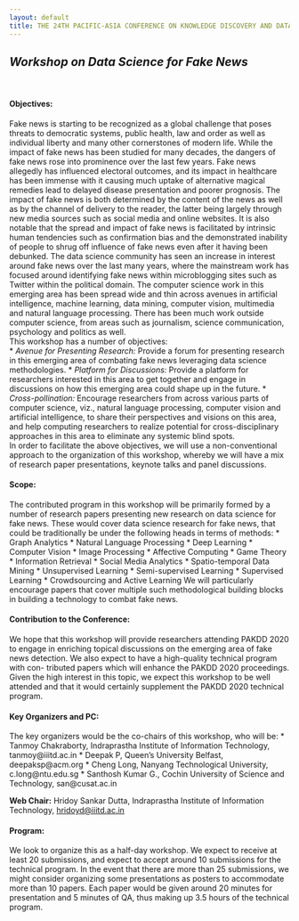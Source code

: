 ```yaml
---
layout: default
title: THE 24TH PACIFIC-ASIA CONFERENCE ON KNOWLEDGE DISCOVERY AND DATA MINING
---
```

<h2><i>Workshop on Data Science for Fake News</i></h2>
<br>
<h4><b>Objectives:</b></h4>
Fake news is starting to be recognized as a global challenge that poses threats
to democratic systems, public health, law and order as well as individual liberty
and many other cornerstones of modern life. While the impact of fake news has
been studied for many decades, the dangers of fake news rose into prominence
over the last few years. Fake news allegedly has influenced electoral outcomes,
and its impact in healthcare has been immense with it causing much uptake
of alternative magical remedies lead to delayed disease presentation and poorer
prognosis. The impact of fake news is both determined by the content of the
news as well as by the channel of delivery to the reader, the latter being largely
through new media sources such as social media and online websites. It is also
notable that the spread and impact of fake news is facilitated by intrinsic human
tendencies such as confirmation bias and the demonstrated inability of people
to shrug off influence of fake news even after it having been debunked. The
data science community has seen an increase in interest around fake news over
the last many years, where the mainstream work has focused around identifying
fake news within microblogging sites such as Twitter within the political domain.
The computer science work in this emerging area has been spread wide and thin
across avenues in artificial intelligence, machine learning, data mining, computer
vision, multimedia and natural language processing. There has been much work
outside computer science, from areas such as journalism, science communication,
psychology and politics as well.
<br>
This workshop has a number of objectives: <br>
 * <i>Avenue for Presenting Research:</i> Provide a forum for presenting research in this emerging area of combating fake news leveraging data science methodologies.
 * <i>Platform for Discussions:</i> Provide a platform for researchers interested in this area to get together and engage in discussions on how this emerging area could shape up in the future.
 * <i>Cross-pollination:</i> Encourage researchers from across various parts of computer science, viz., natural language processing, computer vision and artificial intelligence, to share their perspectives and visions on this area, and help computing researchers to realize potential for cross-disciplinary approaches in this area to eliminate any systemic blind spots.<br>
 In order to facilitate the above objectives, we will use a non-conventional approach to the organization of this workshop, whereby we will have a mix of research paper presentations, keynote talks and panel discussions.

<h4><b>Scope:</b></h4>
The contributed program in this workshop will be primarily formed by a number
of research papers presenting new research on data science for fake news. These
would cover data science research for fake news, that could be traditionally be
under the following heads in terms of methods:
 * Graph Analytics
 * Natural Language Processing
 * Deep Learning
 * Computer Vision
 * Image Processing
 * Affective Computing
 * Game Theory
 * Information Retrieval
 * Social Media Analytics
 * Spatio-temporal Data Mining
 * Unsupervised Learning
 * Semi-supervised Learning
 * Supervised Learning
 * Crowdsourcing and Active Learning
We will particularly encourage papers that cover multiple such methodological building blocks in building a technology to combat fake news.

<h4><b>Contribution to the Conference:</b></h4>
We hope that this workshop will provide researchers attending PAKDD 2020
to engage in enriching topical discussions on the emerging area of fake news
detection. We also expect to have a high-quality technical program with con-
tributed papers which will enhance the PAKDD 2020 proceedings. Given the
high interest in this topic, we expect this workshop to be well attended and that
it would certainly supplement the PAKDD 2020 technical program.

<h4><b>Key Organizers and PC:</b></h4>
The key organizers would be the co-chairs of this workshop, who will be:
 * Tanmoy Chakraborty, Indraprastha Institute of Information Technology, tanmoy@iiitd.ac.in
 * Deepak P, Queen’s University Belfast, deepaksp@acm.org
 * Cheng Long, Nanyang Technological University, c.long@ntu.edu.sg
 * Santhosh Kumar G., Cochin University of Science and Technology, san@cusat.ac.in

<b>Web Chair:</b> Hridoy Sankar Dutta, Indraprastha Institute of Information Technology, hridoyd@iiitd.ac.in

<h4><b>Program:</b></h4>
We look to organize this as a half-day workshop. We expect to receive at least
20 submissions, and expect to accept around 10 submissions for the technical
program. In the event that there are more than 25 submissions, we might
consider organizing some presentations as posters to accommodate more than
10 papers. Each paper would be given around 20 minutes for presentation and
5 minutes of QA, thus making up 3.5 hours of the technical program.